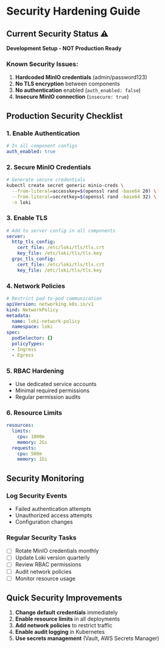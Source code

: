 # Security Hardening Guide

## Current Security Status ⚠️

**Development Setup - NOT Production Ready**

### Known Security Issues:
1. **Hardcoded MinIO credentials** (admin/password123)
2. **No TLS encryption** between components
3. **No authentication** enabled (`auth_enabled: false`)
4. **Insecure MinIO connection** (`insecure: true`)

## Production Security Checklist

### 1. Enable Authentication
```yaml
# In all component configs
auth_enabled: true
```

### 2. Secure MinIO Credentials
```bash
# Generate secure credentials
kubectl create secret generic minio-creds \
  --from-literal=accesskey=$(openssl rand -base64 20) \
  --from-literal=secretkey=$(openssl rand -base64 32) \
  -n loki
```

### 3. Enable TLS
```yaml
# Add to server config in all components
server:
  http_tls_config:
    cert_file: /etc/loki/tls/tls.crt
    key_file: /etc/loki/tls/tls.key
  grpc_tls_config:
    cert_file: /etc/loki/tls/tls.crt
    key_file: /etc/loki/tls/tls.key
```

### 4. Network Policies
```yaml
# Restrict pod-to-pod communication
apiVersion: networking.k8s.io/v1
kind: NetworkPolicy
metadata:
  name: loki-network-policy
  namespace: loki
spec:
  podSelector: {}
  policyTypes:
  - Ingress
  - Egress
```

### 5. RBAC Hardening
- Use dedicated service accounts
- Minimal required permissions
- Regular permission audits

### 6. Resource Limits
```yaml
resources:
  limits:
    cpu: 1000m
    memory: 2Gi
  requests:
    cpu: 500m
    memory: 1Gi
```

## Security Monitoring

### Log Security Events
- Failed authentication attempts
- Unauthorized access attempts
- Configuration changes

### Regular Security Tasks
- [ ] Rotate MinIO credentials monthly
- [ ] Update Loki version quarterly
- [ ] Review RBAC permissions
- [ ] Audit network policies
- [ ] Monitor resource usage

## Quick Security Improvements

1. **Change default credentials** immediately
2. **Enable resource limits** in all deployments
3. **Add network policies** to restrict traffic
4. **Enable audit logging** in Kubernetes
5. **Use secrets management** (Vault, AWS Secrets Manager)